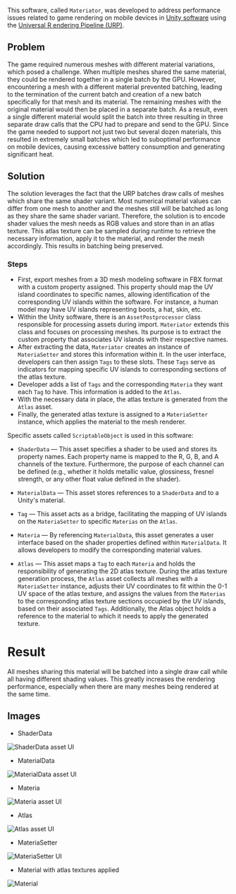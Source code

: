 This software, called `Materiator`, was developed to address performance issues related to game rendering on mobile devices in [Unity software](https://unity.com/) using the [Universal R endering Pipeline (URP)](https://docs.unity3d.com/Packages/com.unity.render-pipelines.universal@16.0/manual/index.html).

## Problem
The game required numerous meshes with different material variations, which posed a challenge. When multiple meshes shared the same material, they could be rendered together in a single batch by the GPU. However, encountering a mesh with a different material prevented batching, leading to the termination of the current batch and creation of a new batch specifically for that mesh and its material. The remaining meshes with the original material would then be placed in a separate batch. As a result, even a single different material would split the batch into three resulting in three separate draw calls that the CPU had to prepare and send to the GPU. Since the game needed to support not just two but several dozen materials, this resulted in extremely small batches which led to suboptimal performance on mobile devices, causing excessive battery consumption and generating significant heat.

## Solution
The solution leverages the fact that the URP batches draw calls of meshes which share the same shader variant. Most numerical material values can differ from one mesh to another and the meshes still will be batched as long as they share the same shader variant. Therefore, the solution is to encode shader values the mesh needs as RGB values and store than in an atlas texture. This atlas texture can be sampled during runtime to retrieve the necessary information, apply it to the material, and render the mesh accordingly. This results in batching being preserved.

### Steps

- First, export meshes from a 3D mesh modeling software in FBX format with a custom property assigned. This property should map the UV island coordinates to specific names, allowing identification of the corresponding UV islands within the software. For instance, a human model may have UV islands representing boots, a hat, skin, etc.
- Within the Unity software, there is an `AssetPostprocessor` class responsible for processing assets during import. `Materiator` extends this class and focuses on processing meshes. Its purpose is to extract the custom property that associates UV islands with their respective names.
- After extracting the data, `Materiator` creates an instance of `MateriaSetter` and stores this information within it. In the user interface, developers can then assign `Tags` to these slots. These `Tags` serve as indicators for mapping specific UV islands to corresponding sections of the atlas texture.
- Developer adds a list of `Tags` and the corresponding `Materia` they want each `Tag` to have. This information is added to the `Atlas`.
- With the necessary data in place, the atlas texture is generated from the `Atlas` asset.
- Finally, the generated atlas texture is assigned to a `MateriaSetter` instance, which applies the material to the mesh renderer.

Specific assets called `ScriptableObject` is used in this software:

- `ShaderData` — This asset specifies a shader to be used and stores its property names. Each property name is mapped to the R, G, B, and A channels of the texture. Furthermore, the purpose of each channel can be defined (e.g., whether it holds metallic value, glossiness, fresnel strength, or any other float value defined in the shader).

- `MaterialData` — This asset stores references to a `ShaderData` and to a Unity's material.

- `Tag` — This asset acts as a bridge, facilitating the mapping of UV islands on the `MateriaSetter` to specific `Materias` on the `Atlas`.

- `Materia` — By referencing `MaterialData`, this asset generates a user interface based on the shader properties defined within `MaterialData`. It allows developers to modify the corresponding material values.

- `Atlas` — This asset maps a `Tag` to each `Materia` and holds the responsibility of generating the 2D atlas texture. During the atlas texture generation process, the `Atlas` asset collects all meshes with a `MateriaSetter` instance, adjusts their UV coordinates to fit within the 0-1 UV space of the atlas texture, and assigns the values from the `Materias` to the corresponding atlas texture sections occupied by the UV islands, based on their associated `Tags`. Additionally, the Atlas object holds a reference to the material to which it needs to apply the generated texture.

# Result

All meshes sharing this material will be batched into a single draw call while all having different shading values. This greatly increases the rendering performance, especially when there are many meshes being rendered at the same time.

## Images

- ShaderData

![ShaderData asset UI](/images/shader-data.png)

- MaterialData

![MaterialData asset UI](/images/material-data.png)

- Materia

![Materia asset UI](/images/materia.png)

- Atlas

![Atlas asset UI](/images/materia-atlas.png)

- MateriaSetter

![MateriaSetter UI](/images/materia-setter.png)

- Material with  atlas textures applied

![Material](/images/material.png)
